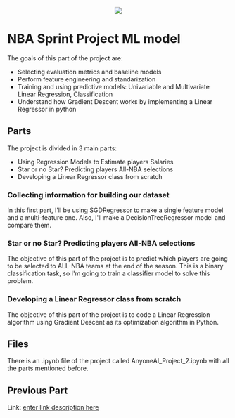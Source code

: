 <p align="center">
  <img src="https://encrypted-tbn0.gstatic.com/images?q=tbn:ANd9GcQ-dVcJLNeI7NdoFRskqhW5QFdg1SAwxVgGMg&usqp=CAU"/>
</p>

# NBA Sprint Project ML model

The goals of this part of the project are:

* Selecting evaluation metrics and baseline models
* Perform feature engineering and standarization
* Training and using predictive models: Univariable and Multivariate Linear Regression, Classification
* Understand how Gradient Descent works by implementing a Linear Regressor in python

## Parts

The project is divided in 3 main parts:
* Using Regression Models to Estimate players Salaries
* Star or no Star? Predicting players All-NBA selections
* Developing a Linear Regressor class from scratch

### Collecting information for building our dataset

In this first part, I'll be using SGDRegressor to make a single feature model and a multi-feature one.
Also, I'll make a DecisionTreeRegressor model and compare them.

### Star or no Star? Predicting players All-NBA selections

The objective of this part of the project is to predict which players are going to be selected to ALL-NBA teams at the end of the season.
This is a binary classification task, so I'm going to train a classifier model to solve this problem.

### Developing a Linear Regressor class from scratch
 
The objective of this part of the project is to code a Linear Regression algorithm using Gradient Descent as its optimization algorithm in Python.

##  Files

There is an .ipynb file of the project called AnyoneAI_Project_2.ipynb with all the parts mentioned before.

## Previous Part

Link: [enter link description here](https://github.com/Gonzalez-Matias/Anyone_Sprint_1.git)
